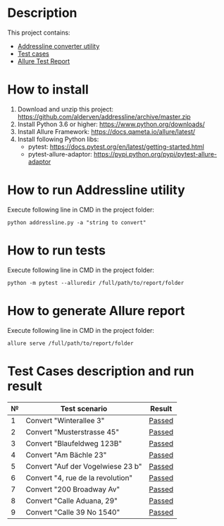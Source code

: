 # Description
This project contains:
* [Addressline converter utility](https://github.com/alderven/addressline/blob/master/addressline.py)
* [Test cases](https://github.com/alderven/addressline/blob/master/test_Addressline.py)
* [Allure Test Report](https://rawgit.com/alderven/addressline/master/allure-report/index.html)

# How to install

1. Download and unzip this project: https://github.com/alderven/addressline/archive/master.zip
1. Install Python 3.6 or higher: https://www.python.org/downloads/
1. Install Allure Framework: https://docs.qameta.io/allure/latest/
1. Install following Python libs:
   * pytest: https://docs.pytest.org/en/latest/getting-started.html
   * pytest-allure-adaptor: https://pypi.python.org/pypi/pytest-allure-adaptor

# How to run Addressline utility
Execute following line in CMD in the project folder:
```
python addressline.py -a "string to convert"
```

# How to run tests
Execute following line in CMD in the project folder:
```
python -m pytest --alluredir /full/path/to/report/folder
```

# How to generate Allure report
Execute following line in CMD in the project folder:
```
allure serve /full/path/to/report/folder
```

# Test Cases description and run result

№  | Test scenario | Result
-- | ----------------------- | ---------- |
1  | Convert "Winterallee 3" | [Passed](https://rawgit.com/alderven/addressline/master/allure-report/index.html#behaviors/8e0b0249ce25345e94bf58b5320969c6/7b9059918dae87e9/) |
2  | Convert "Musterstrasse 45" | [Passed](https://rawgit.com/alderven/addressline/master/allure-report/index.html#behaviors/8e0b0249ce25345e94bf58b5320969c6/616efa3ad9e3f564/) |
3  | Convert "Blaufeldweg 123B" | [Passed](https://rawgit.com/alderven/addressline/master/allure-report/index.html#behaviors/8e0b0249ce25345e94bf58b5320969c6/10630e181b2bd81/) |
4  | Convert "Am Bächle 23" | [Passed](https://rawgit.com/alderven/addressline/master/allure-report/index.html#behaviors/8e0b0249ce25345e94bf58b5320969c6/af9f88d694a64969/) |
5  | Convert "Auf der Vogelwiese 23 b" | [Passed](https://rawgit.com/alderven/addressline/master/allure-report/index.html#behaviors/8e0b0249ce25345e94bf58b5320969c6/3939eebf0edacc/) |
6  | Convert "4, rue de la revolution" | [Passed](https://rawgit.com/alderven/addressline/master/allure-report/index.html#behaviors/8e0b0249ce25345e94bf58b5320969c6/2c0fc1011db2224d/) |
7  | Convert "200 Broadway Av" | [Passed](https://rawgit.com/alderven/addressline/master/allure-report/index.html#behaviors/8e0b0249ce25345e94bf58b5320969c6/838a0ac58e10e217/) |
8  | Convert "Calle Aduana, 29" | [Passed](https://rawgit.com/alderven/addressline/master/allure-report/index.html#behaviors/8e0b0249ce25345e94bf58b5320969c6/809a10372a4b4a8a/) |
9  | Convert "Calle 39 No 1540" | [Passed](https://rawgit.com/alderven/addressline/master/allure-report/index.html#behaviors/8e0b0249ce25345e94bf58b5320969c6/bcaaa7a866a04aa2/) |
